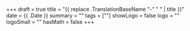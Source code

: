 +++
draft = true
title = "{{ replace .TranslationBaseName "-" " " | title }}"
date = {{ .Date }}
summary = ""
tags = [""]
showLogo = false
logo = ""
logoSmall = ""
hasMath = false
+++
